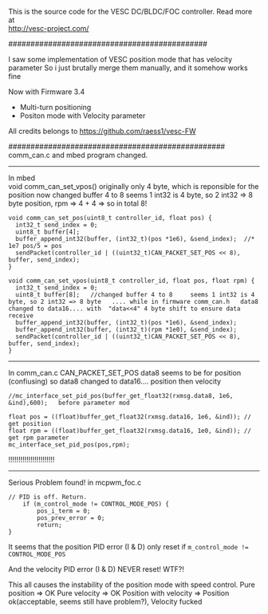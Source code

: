 This is the source code for the VESC DC/BLDC/FOC controller. Read more at  
http://vesc-project.com/

#############################################

I saw some implementation of VESC position mode that has velocity parameter
So i just brutally merge them manually, and it somehow works fine

Now with Firmware 3.4
+ Multi-turn positioning
+ Positon mode with Velocity parameter

All credits belongs to https://github.com/raess1/vesc-FW


#################################################
comm_can.c and mbed program changed.

****
In mbed  
void comm_can_set_vpos() 
originally only 4 byte, which is reponsible for the position
now changed buffer 4 to 8     seems 1 int32 is 4 byte, so 2 int32 => 8 byte
position, rpm   => 4 + 4   => so in total 8!

```
void comm_can_set_pos(uint8_t controller_id, float pos) {
  int32_t send_index = 0;
  uint8_t buffer[4];
  buffer_append_int32(buffer, (int32_t)(pos *1e6), &send_index);  //* 1e7 pos/5 = pos
  sendPacket(controller_id | ((uint32_t)CAN_PACKET_SET_POS << 8), buffer, send_index);
}

void comm_can_set_vpos(uint8_t controller_id, float pos, float rpm) {
  int32_t send_index = 0;
  uint8_t buffer[8];   //changed buffer 4 to 8     seems 1 int32 is 4 byte, so 2 int32 => 8 byte   .... while in firmware comm_can.h   data8 changed to data16.... with  "data<<4" 4 byte shift to ensure data receive
  buffer_append_int32(buffer, (int32_t)(pos *1e6), &send_index);  
  buffer_append_int32(buffer, (int32_t)(rpm *1e0), &send_index); 
  sendPacket(controller_id | ((uint32_t)CAN_PACKET_SET_POS << 8), buffer, send_index);
}

```

****************
In comm_can.c
CAN_PACKET_SET_POS
data8 seems to be for position  (confiusing)
so data8 changed to data16.... 
position  then  velocity

```
//mc_interface_set_pid_pos(buffer_get_float32(rxmsg.data8, 1e6, &ind),600);   before parameter mod

float pos = ((float)buffer_get_float32(rxmsg.data16, 1e6, &ind)); // get position		    
float rpm = ((float)buffer_get_float32(rxmsg.data16, 1e0, &ind)); // get rpm parameter 
mc_interface_set_pid_pos(pos,rpm);
```


!!!!!!!!!!!!!!!!!!!!!!!
*****************************
Serious Problem found!
in mcpwm_foc.c
```
// PID is off. Return.
	if (m_control_mode != CONTROL_MODE_POS) {
		pos_i_term = 0;
		pos_prev_error = 0;
		return;
}
```
It seems that the position PID error (I & D) only reset if ```m_control_mode != CONTROL_MODE_POS```

And the velocity PID error (I & D) NEVER reset! WTF?!

This all causes the instability of the position mode with speed control.
Pure position => OK 
Pure velocity => OK 
Position with velocity => Position ok(acceptable, seems still have problem?),  Velocity fucked
